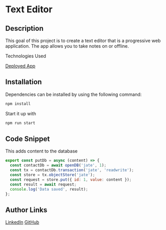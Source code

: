 # Text Editor

## Description

This goal of this project is to create a text editor that is a progressive web application. The app allows you to take notes on or offline.

Technologies Used

[Deployed App](https://text-editor-00.herokuapp.com/)

## Installation

Dependencies can be installed by using the following command:

```sh
npm install
```

Start it up with

```sh
npm run start
```

## Code Snippet

This adds content to the database

```js
export const putDb = async (content) => {
  const contactDb = await openDB('jate', 1);
  const tx = contactDb.transaction('jate', 'readwrite');
  const store = tx.objectStore('jate');
  const request = store.put({ id: 1, value: content });
  const result = await request;
  console.log('Data saved', result);
};
```

## Author Links

[LinkedIn](https://www.linkedin.com/in/alexis-zaragoza-5baa51242/)
[GitHub](https://github.com/turtle2001)
